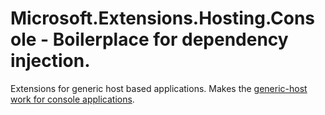 # Microsoft.Extensions.Hosting.Console - Boilerplace for dependency injection.

Extensions for generic host based applications. Makes the [generic-host work for console applications](https://docs.microsoft.com/en-us/aspnet/core/fundamentals/host/generic-host).
